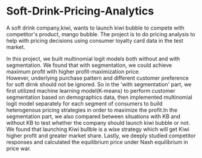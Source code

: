 # Soft-Drink-Pricing-Analytics
A soft drink company,kiwi, wants to launch kiwi bubble to compete with competitor's product, mango bubble. The project is to do pricing analysis to help with pricing decisions using consumer loyalty card data in the test market.  <br>

In this project, we built multinomial logit models both without and with segmentation. We found that with segmentation, we could achieve maximum profit with higher profit-maximization price.  <br>
However, underlying purchase pattern and different customer preference for soft dirnk should not be ignored. So in the 'with segmentation' part, we first utilized machine learning model(K-means) to perform customer segmentation based on demographics data, then implemented multinomial logit model separately for each segment of consumers to build heterogenous pricing strategies in order to maximize the profit.In the segmentation part, we also compared between situations with KB and without KB to test whether the company should launch kiwi bubble or not. We found that launching Kiwi bullble is a wise strategy which will get Kiwi higher profit and greater market share.
Lastly, we deeply studied competitor responses and calculated the equilibrium price under Nash equilibrium in price war.
